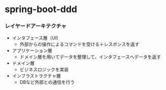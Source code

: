 # spring-boot-ddd

### レイヤードアーキテクチャ

- インタフェース層（UI)
  - 外部からの操作によるコマンドを受ける＋レスポンスを返す
- アプリケーション層
  - ドメイン層を用いてデータを整理して、インタフェースへデータを返す
- ドメイン層
  - ビジネスロジックを実装
- インフラストラクチャ層
  - DBなど外部との通信を行う
